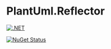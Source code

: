 # PlantUml.Reflector

[![.NET](https://github.com/sharpninja/PlantUml.Reflector/actions/workflows/dotnet.yml/badge.svg)](https://github.com/sharpninja/PlantUml.Reflector/actions/workflows/dotnet.yml)

[![NuGet Status](http://nugetstatus.com/PlantUml.Reflector.png)](http://nugetstatus.com/packages/PlantUml.Reflector)
